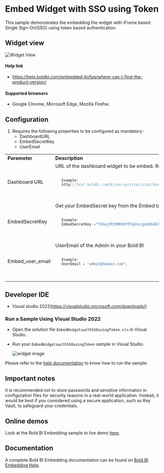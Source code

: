 # Embed Widget with SSO using Token

This sample demonstrates the embedding the widget with iFrame based Single Sign-On(SSO) using token based authentication.

## Widget view

![Widget View](https://github.com/boldbi/blazor-webassembly-sample/assets/91586758/a4fc2b3a-33ff-4225-be1e-027a38ff348c)

 #### Help link

 * https://help.boldbi.com/embedded-bi/faq/where-can-i-find-the-product-version/

 #### Supported browsers
  
  * Google Chrome, Microsoft Edge, Mozilla Firefox.

 ## Configuration

  1. Requires the following properties to be configured as mandatory:
      * DashboardURL 
      * EmbedSecretKey
      * UserEmail

   <table>
   <tr>
   <td style="width: 23%"><strong>Parameter</strong></td>
   <td style="width: 77%"><strong>Description</strong></td>
   </tr>

   <tr>
   <td>Dashboard URL</td>
   <td>URL of the dashboard widget to be embed. Refer this <a href="/embedding-options/iframe-embedding/embedding-a-widget/">link</a> to get the URL. <code>

   ```js
      Example:
      http://test.boldbi.com/bi/en-us/site/site1/dashboards/8428c9d9-85db-418c-b877-ea4495dcddd7/Predictive%20Analytics/Personal%20Expense%20Analysis?isWidgetMode=true&widgetId=0000aeab-3359-40c6-b014-1ea98e9a7ce9
   ```

   </code> </td>
   </tr>

   <tr>
   <td>EmbedSecretKey</td>
   <td>Get your EmbedSecret key from the Embed tab by enabling the Enable embed authentication in the <a href="https://help.boldbi.com/site-administration/embed-settings/#get-embed-secret-code">Administration page</a> <code>

   ```js
      Example:
      EmbedSecretKey ="TVGajVPZ5M89IPfFqSnszgAzN1d6Jbkd";
   ```

</code> </td>
   </tr>

   <tr>
   <td>Embed_user_email</td>
    <td>UserEmail of the Admin in your Bold BI<code>

   ```js
      Example:
      UserEmail = "admin@domain.com";
   ```

</code></td>
</tr>
</table>

 ## Developer IDE

  * Visual studio 2022(https://visualstudio.microsoft.com/downloads/)

 ### Run a Sample Using Visual Studio 2022
 
  * Open the solution file `EmbedWidgetswithSSOusingToken.sln` in Visual Studio.

  * Run your `EmbedWidgetswithSSOusingToken` sample in Visual Studio.

    ![widget image](https://github.com/boldbi/blazor-webassembly-sample/assets/91586758/a4fc2b3a-33ff-4225-be1e-027a38ff348c)

Please refer to the [help documentation](https://help.boldbi.com/embedding-options/iframe-embedding/widget-with-token-based-authentication/) to know how to run the sample.

## Important notes

It is recommended not to store passwords and sensitive information in configuration files for security reasons in a real-world application. Instead, it would be best if you considered using a secure application, such as Key Vault, to safeguard your credentials.

## Online demos

Look at the Bold BI Embedding sample to live demo [here](https://samples.boldbi.com/embed).

## Documentation

A complete Bold BI Embedding documentation can be found on [Bold BI Embedding Help](https://help.boldbi.com/embedding-options/iframe-embedding/).

